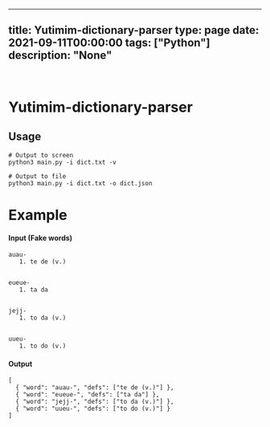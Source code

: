 
---
title: Yutimim-dictionary-parser
type: page
date: 2021-09-11T00:00:00
tags: ["Python"]
description: "None"
---


<br>

# Yutimim-dictionary-parser

## Usage
```
# Output to screen
python3 main.py -i dict.txt -v
```

```
# Output to file
python3 main.py -i dict.txt -o dict.json
```

# Example

#### Input (Fake words)
```
auau-
   1. te de (v.)


eueue-
   1. ta da


jejj-
   1. to da (v.)


uueu-
   1. to do (v.)
```

#### Output
```
[
  { "word": "auau-", "defs": ["te de (v.)"] },
  { "word": "eueue-", "defs": ["ta da"] },
  { "word": "jejj-", "defs": ["to da (v.)"] },
  { "word": "uueu-", "defs": ["to do (v.)"] }
]
```
